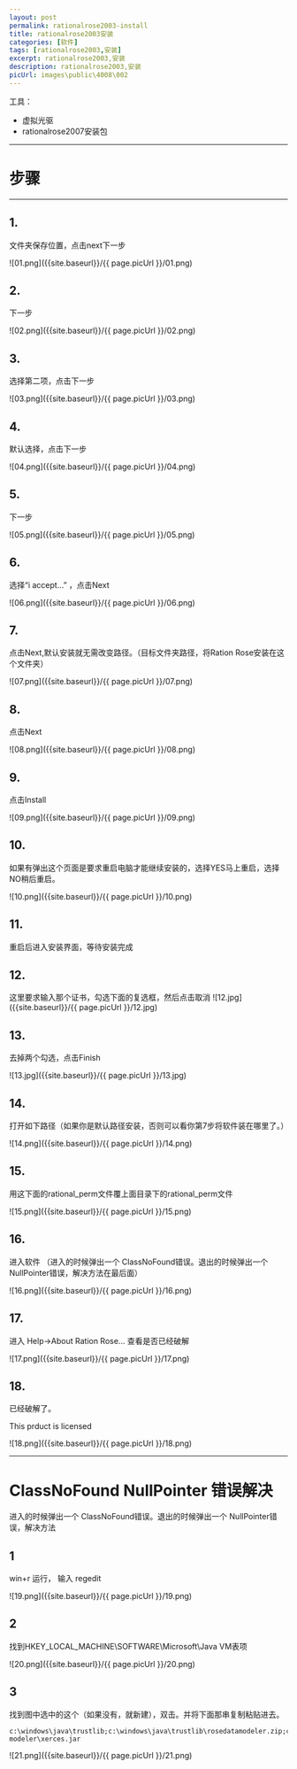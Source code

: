 ```yaml
---
layout: post
permalink: rationalrose2003-install
title: rationalrose2003安装
categories: [软件]
tags: [rationalrose2003,安装]
excerpt: rationalrose2003,安装
description: rationalrose2003,安装
picUrl: images\public\4008\002
---
```


工具：
* 虚拟光驱
* rationalrose2007安装包


---
# 步骤 #

---
## 1. ##
文件夹保存位置，点击next下一步

![01.png]({{site.baseurl}}/{{ page.picUrl }}/01.png)

## 2. ##
下一步

![02.png]({{site.baseurl}}/{{ page.picUrl }}/02.png)

## 3. ##
选择第二项，点击下一步

![03.png]({{site.baseurl}}/{{ page.picUrl }}/03.png)


## 4. ##
默认选择，点击下一步

![04.png]({{site.baseurl}}/{{ page.picUrl }}/04.png)

## 5. ##
下一步

![05.png]({{site.baseurl}}/{{ page.picUrl }}/05.png)

## 6. ##
选择“i accept...” ，点击Next

![06.png]({{site.baseurl}}/{{ page.picUrl }}/06.png)

## 7. ##
点击Next,默认安装就无需改变路径。（目标文件夹路径，将Ration Rose安装在这个文件夹）

![07.png]({{site.baseurl}}/{{ page.picUrl }}/07.png)


## 8. ##
点击Next

![08.png]({{site.baseurl}}/{{ page.picUrl }}/08.png)


## 9. ##
点击Install

![09.png]({{site.baseurl}}/{{ page.picUrl }}/09.png)


## 10. ##
如果有弹出这个页面是要求重启电脑才能继续安装的，选择YES马上重启，选择NO稍后重启。

![10.png]({{site.baseurl}}/{{ page.picUrl }}/10.png)

## 11. ##
重启后进入安装界面，等待安装完成

## 12. ##
这里要求输入那个证书，勾选下面的复选框，然后点击取消
![12.jpg]({{site.baseurl}}/{{ page.picUrl }}/12.jpg)

## 13. ##
去掉两个勾选，点击Finish

![13.jpg]({{site.baseurl}}/{{ page.picUrl }}/13.jpg)


## 14. ##
 打开如下路径（如果你是默认路径安装，否则可以看你第7步将软件装在哪里了。）
 
![14.png]({{site.baseurl}}/{{ page.picUrl }}/14.png)

## 15. ##
 用这下面的rational_perm文件覆上面目录下的rational_perm文件
 
![15.png]({{site.baseurl}}/{{ page.picUrl }}/15.png)

## 16. ##
进入软件
（进入的时候弹出一个 ClassNoFound错误。退出的时候弹出一个 NullPointer错误，解决方法在最后面）

![16.png]({{site.baseurl}}/{{ page.picUrl }}/16.png)


## 17. ##
进入 Help->About Ration Rose... 查看是否已经破解

![17.png]({{site.baseurl}}/{{ page.picUrl }}/17.png)


## 18. ##
已经破解了。

This prduct is licensed

![18.png]({{site.baseurl}}/{{ page.picUrl }}/18.png)


----
# ClassNoFound NullPointer 错误解决 #
进入的时候弹出一个 ClassNoFound错误。退出的时候弹出一个 NullPointer错误，解决方法

## 1 ##
win+r 运行， 输入 regedit

![19.png]({{site.baseurl}}/{{ page.picUrl }}/19.png)

## 2 ##

找到HKEY_LOCAL_MACHINE\SOFTWARE\Microsoft\Java VM表项

![20.png]({{site.baseurl}}/{{ page.picUrl }}/20.png)

## 3 ##
找到图中选中的这个（如果没有，就新建），双击。并将下面那串复制粘贴进去。
```
c:\windows\java\trustlib;c:\windows\java\trustlib\rosedatamodeler.zip;c:\windows\java\trustlib\comwrappers.zip;c:\windows\java\trustlib\xerces.jar;c:\programfiles\rational\rose\web modeler\xerces.jar

```

![21.png]({{site.baseurl}}/{{ page.picUrl }}/21.png)







